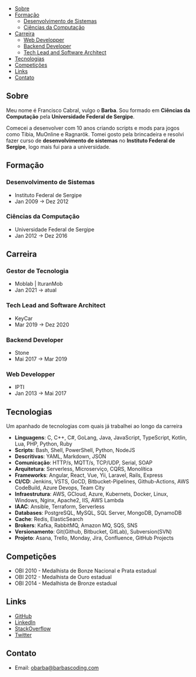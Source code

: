 - [Sobre](#sobre)
- [Formação](#formação)
  - [Desenvolvimento de Sistemas](#desenvolvimento-de-sistemas)
  - [Ciências da Computação](#ciências-da-computação)
- [Carreira](#carreira)
  - [Web Developper](#web-developper)
  - [Backend Developer](#backend-developer)
  - [Tech Lead and Software Architect](#tech-lead-and-software-architect)
- [Tecnologias](#tecnologias)
- [Competições](#competições)
- [Links](#links)
- [Contato](#contato)

## Sobre

Meu nome é Francisco Cabral, vulgo o **Barba**.
Sou formado em **Ciências da Computação** pela **Universidade Federal de Sergipe**.

Comecei a desenvolver com 10 anos criando scripts e mods para jogos como Tibia, MuOnline e Ragnarök. Tomei gosto pela brincadeira e resolvi fazer curso de **desenvolvimento de sistemas** no **Instituto Federal de Sergipe**, logo mais fui para a universidade.

## Formação

### Desenvolvimento de Sistemas

- Instituto Federal de Sergipe
- Jan 2009 → Dez 2012

### Ciências da Computação

- Universidade Federal de Sergipe
- Jan 2012 → Dez 2016

## Carreira

### Gestor de Tecnologia

- Moblab | IturanMob
- Jan 2021 → atual


### Tech Lead and Software Architect

- KeyCar
- Mar 2019 → Dez 2020

### Backend Developer

- Stone
- Mai 2017 → Mar 2019

### Web Developper

- IPTI
- Jan 2013 → Mai 2017



## Tecnologias

Um apanhado de tecnologias com quais já trabalhei ao longo da carreira

- **Linguagens**: C, C++, C#, GoLang, Java, JavaScript, TypeScript, Kotlin, Lua, PHP, Python, Ruby
- **Scripts**: Bash, Shell, PowerShell, Python, NodeJS
- **Descritivas**: YAML, Markdown, JSON
- **Comunicação**: HTTP/s, MQTT/s, TCP/UDP, Serial, SOAP
- **Arquitetura**: Serverless, Microserviço, CQRS, Monolítica
- **Frameworks**: Angular, React, Vue, Yii, Laravel, Rails, Express
- **CI/CD**: Jenkins, VSTS, GoCD, Bitbucket-Pipelines, Github-Actions, AWS CodeBuild, Azure Devops, Team City
- **Infraestrutura**: AWS, GCloud, Azure, Kubernets, Docker, Linux, Windows, Nginx, Apache2, IIS, AWS Lambda
- **IAAC**: Ansible, Terraform, Serverless
- **Databases**: PostgreSQL, MySQL, SQL Server, MongoDB, DynamoDB
- **Cache**: Redis, ElasticSearch
- **Brokers**: Kafka, RabbitMQ, Amazon MQ, SQS, SNS
- **Versionamento**: Git(Github, Bitbucket, GitLab), Subversion(SVN)
- **Projeto**: Asana, Trello, Monday, Jira, Confluence, GitHub Projects

## Competições

- OBI 2010 - Medalhista de Bonze Nacional e Prata estadual
- OBI 2012 - Medalhista de Ouro estadual
- OBI 2014 - Medalhista de Bronze estadual

## Links

- [GitHub](https://github.com/franciscocabral)
- [LinkedIn](https://www.linkedin.com/in/franciscocabral5/)
- [StackOverflow](https://stackoverflow.com/users/story/2651490)
- [Twitter](https://twitter.com/barbascoding)

## Contato

- Email: [obarba@barbascoding.com](mailto:obarba@barbascoding.com)
